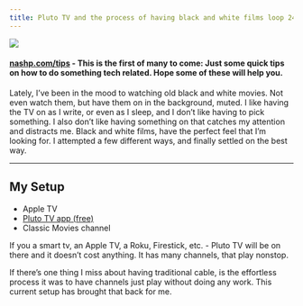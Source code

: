 ```yaml
---
title: Pluto TV and the process of having black and white films loop 24/7
---
```


![][image-1]

#### [nashp.com/tips][1] - This is the first of many to come: Just some quick tips on how to do something tech related. Hope some of these will help you.

Lately, I’ve been in the mood to watching old black and white movies. Not even watch them, but have them on in the background, muted. I like having the TV on as I write, or even as I sleep, and I don’t like having to pick something. I also don’t like having something on that catches my attention and distracts me. Black and white films, have the perfect feel that I’m looking for. I attempted a few different ways, and finally settled on the best way.

---- 

## My Setup

- Apple TV
- [Pluto TV app (free)][2]
- Classic Movies channel

If you a smart tv, an Apple TV, a Roku, Firestick, etc. - Pluto TV will be on there and it doesn’t cost anything. It has many channels, that play nonstop.

If there’s one thing I miss about having traditional cable, is the effortless process it was to have channels just play without doing any work. This current setup has brought that back for me.

[1]:	/tips
[2]:	https://pluto.tv/

[image-1]:	https://icdn2.digitaltrends.com/image/plutotv-guide-mode.jpg